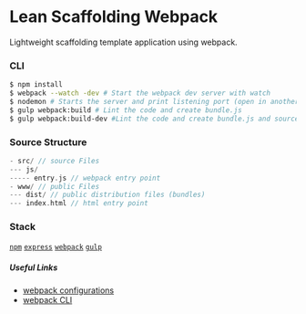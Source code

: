 # Lean Scaffolding Webpack
Lightweight scaffolding template application using webpack.

### CLI
```sh
$ npm install
$ webpack --watch -dev # Start the webpack dev server with watch
$ nodemon # Starts the server and print listening port (open in another terminal)
$ gulp webpack:build # Lint the code and create bundle.js
$ gulp webpack:build-dev #Lint the code and create bundle.js and sourcemaps
```

### Source Structure
```cpp
- src/ // source Files
--- js/
----- entry.js // webpack entry point
- www/ // public Files
--- dist/ // public distribution files (bundles)
--- index.html // html entry point
```

### Stack
[`npm`](https://www.npmjs.com/)
[`express`](http://expressjs.com/)
[`webpack`](https://webpack.github.io/)
[`gulp`](http://gulpjs.com/)


##### Useful Links
- [webpack configurations](https://webpack.github.io/docs/configuration.html)
- [webpack CLI](https://webpack.github.io/docs/cli.html)
